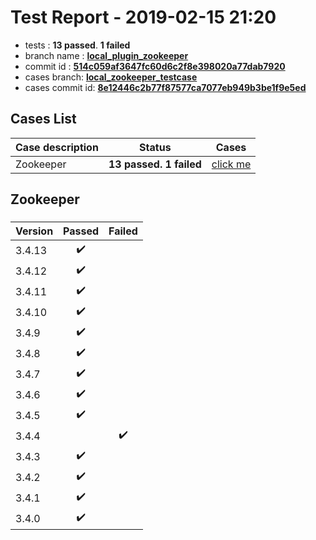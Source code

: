 # Test Report - 2019-02-15 21:20

- tests  : **13 passed**. **1 failed**
- branch name : **[local_plugin_zookeeper](https://github.com/apache/incubator-skywalking/tree/local_plugin_zookeeper)**
- commit id : **[514c059af3647fc60d6c2f8e398020a77dab7920](https://github.com/apache/incubator-skywalking/commit/514c059af3647fc60d6c2f8e398020a77dab7920)**
- cases branch: **[local_zookeeper_testcase](https://github.com/SkywalkingTest/skywalking-autotest-scenarios/tree/local_zookeeper_testcase)**
- cases commit id: **[8e12446c2b77f87577ca7077eb949b3be1f9e5ed](https://github.com/SkywalkingTest/skywalking-autotest-scenarios/commit/8e12446c2b77f87577ca7077eb949b3be1f9e5ed)**

## Cases List

| Case description | Status | Cases|
|:-----|:-----:|:-----:|
|Zookeeper| **13 passed. 1 failed**| [click me](#zookeeper) |

## Zookeeper

### 
|  Version     | Passed | Failed|
|:------------- |:-------:|:-----:|
| 3.4.13  | :heavy_check_mark:||
| 3.4.12  | :heavy_check_mark:||
| 3.4.11  | :heavy_check_mark:||
| 3.4.10  | :heavy_check_mark:||
| 3.4.9  | :heavy_check_mark:||
| 3.4.8  | :heavy_check_mark:||
| 3.4.7  | :heavy_check_mark:||
| 3.4.6  | :heavy_check_mark:||
| 3.4.5  | :heavy_check_mark:||
| 3.4.4  | |:heavy_check_mark:|
| 3.4.3  | :heavy_check_mark:||
| 3.4.2  | :heavy_check_mark:||
| 3.4.1  | :heavy_check_mark:||
| 3.4.0  | :heavy_check_mark:||


